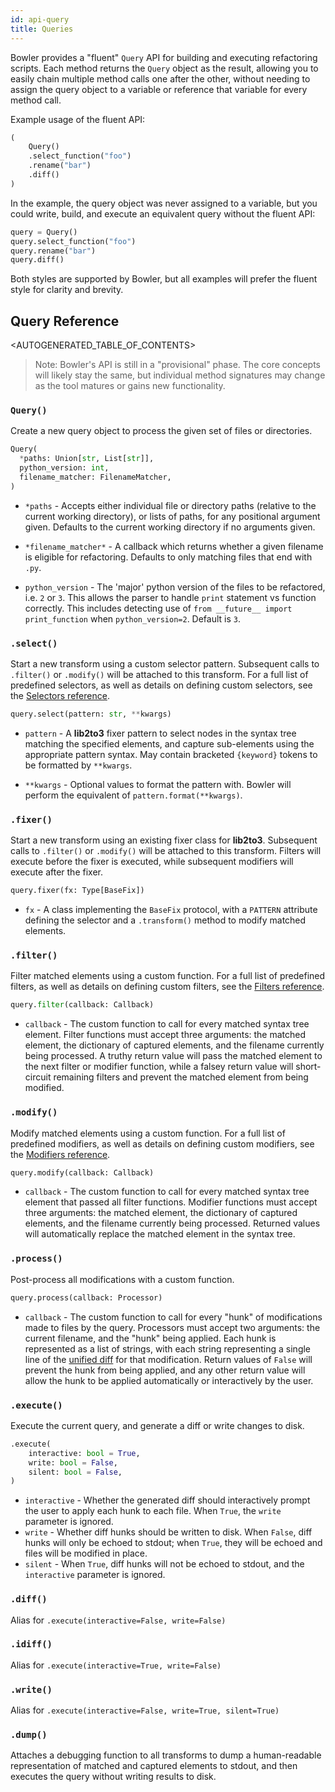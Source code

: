 ```yaml
---
id: api-query
title: Queries
---
```


Bowler provides a "fluent" `Query` API for building and executing refactoring scripts.
Each method returns the `Query` object as the result, allowing you to easily chain
multiple method calls one after the other, without needing to assign the query object
to a variable or reference that variable for every method call.

Example usage of the fluent API:

```python
(
    Query()
    .select_function("foo")
    .rename("bar")
    .diff()
)
```

In the example, the query object was never assigned to a variable, but you could write,
build, and execute an equivalent query without the fluent API:

```python
query = Query()
query.select_function("foo")
query.rename("bar")
query.diff()
```

Both styles are supported by Bowler, but all examples will prefer the fluent style for
clarity and brevity.

## Query Reference

<AUTOGENERATED_TABLE_OF_CONTENTS>

> Note: Bowler's API is still in a "provisional" phase.  The core concepts will likely
> stay the same, but individual method signatures may change as the tool matures or
> gains new functionality.

### `Query()`

Create a new query object to process the given set of files or directories.

```python
Query(
  *paths: Union[str, List[str]],
  python_version: int,
  filename_matcher: FilenameMatcher,
)
```

* `*paths` - Accepts either individual file or directory paths (relative to the current
  working directory), or lists of paths, for any positional argument given.
  Defaults to the current working directory if no arguments given.

* `*filename_matcher*` - A callback which returns whether a given filename is
  eligible for refactoring.  Defaults to only matching files that end with
  `.py`.

* `python_version` - The 'major' python version of the files to be refactored, i.e. `2`
  or `3`. This allows the parser to handle `print` statement vs function correctly. This
  includes detecting use of `from __future__ import print_function` when
  `python_version=2`. Default is `3`.


### `.select()`

Start a new transform using a custom selector pattern.
Subsequent calls to `.filter()` or `.modify()` will be attached to this transform.
For a full list of predefined selectors, as well as details on defining custom
selectors, see the [Selectors reference](/docs/api-selectors).

```python
query.select(pattern: str, **kwargs)
```

* `pattern` - A **lib2to3** fixer pattern to select nodes in the syntax tree matching
  the specified elements, and capture sub-elements using the appropriate pattern syntax.
  May contain bracketed `{keyword}` tokens to be formatted by `**kwargs`.

* `**kwargs` - Optional values to format the pattern with.  Bowler will perform the
  equivalent of `pattern.format(**kwargs)`.

### `.fixer()`

Start a new transform using an existing fixer class for **lib2to3**.
Subsequent calls to `.filter()` or `.modify()` will be attached to this transform.
Filters will execute before the fixer is executed, while subsequent modifiers will
execute after the fixer.

```python
query.fixer(fx: Type[BaseFix])
```

* `fx` - A class implementing the `BaseFix` protocol, with a `PATTERN` attribute
  defining the selector and a `.transform()` method to modify matched elements.

### `.filter()`

Filter matched elements using a custom function.
For a full list of predefined filters, as well as details on defining custom
filters, see the [Filters reference](/docs/api-filters).

```python
query.filter(callback: Callback)
```

* `callback` - The custom function to call for every matched syntax tree element.
  Filter functions must accept three arguments: the matched element, the dictionary of
  captured elements, and the filename currently being processed.  A truthy return value
  will pass the matched element to the next filter or modifier function, while a falsey
  return value will short-circuit remaining filters and prevent the matched element
  from being modified.

### `.modify()`

Modify matched elements using a custom function.
For a full list of predefined modifiers, as well as details on defining custom
modifiers, see the [Modifiers reference](/docs/api-modifiers).

```python
query.modify(callback: Callback)
```

* `callback` - The custom function to call for every matched syntax tree element that
  passed all filter functions.  Modifier functions must accept three arguments: the
  matched element, the dictionary of captured elements, and the filename currently
  being processed.  Returned values will automatically replace the matched element
  in the syntax tree.

### `.process()`

Post-process all modifications with a custom function.

```python
query.process(callback: Processor)
```

* `callback` - The custom function to call for every "hunk" of modifications made to
  files by the query.  Processors must accept two arguments: the current filename, and
  the "hunk" being applied.  Each hunk is represented as a list of strings, with each
  string representing a single line of the [unified diff][] for that modification.
  Return values of `False` will prevent the hunk from being applied, and any other
  return value will allow the hunk to be applied automatically or interactively by
  the user.

### `.execute()`

Execute the current query, and generate a diff or write changes to disk.

```python
.execute(
    interactive: bool = True,
    write: bool = False,
    silent: bool = False,
)
```

* `interactive` - Whether the generated diff should interactively prompt the user to
  apply each hunk to each file.  When `True`, the `write` parameter is ignored.
* `write` - Whether diff hunks should be written to disk.  When `False`, diff hunks
  will only be echoed to stdout; when `True`, they will be echoed and files will be
  modified in place.
* `silent` - When `True`, diff hunks will not be echoed to stdout, and the `interactive`
  parameter is ignored.

### `.diff()`

Alias for `.execute(interactive=False, write=False)`

### `.idiff()`

Alias for `.execute(interactive=True, write=False)`

### `.write()`

Alias for `.execute(interactive=False, write=True, silent=True)`

### `.dump()`

Attaches a debugging function to all transforms to dump a human-readable representation
of matched and captured elements to stdout, and then executes the query without
writing results to disk.


[unified diff]: https://en.wikipedia.org/wiki/Diff#Unified_format
